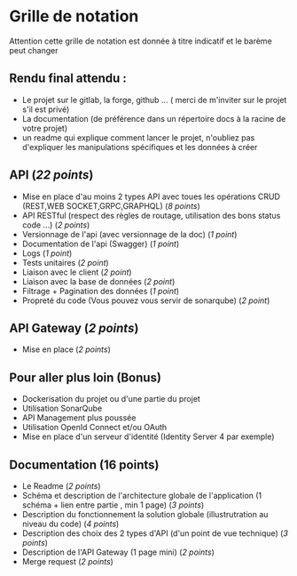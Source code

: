 # Grille de notation 

Attention cette grille de notation est donnée à titre indicatif et le barème peut changer 

## Rendu final attendu :

- Le projet sur le gitlab, la forge, github ... ( merci de m'inviter sur le projet s'il est privé)
- La documentation (de préférence dans un répertoire docs à la racine de votre projet)
- un readme qui explique comment lancer le projet, n'oubliez pas d'expliquer les manipulations spécifiques et les données à créer

## API (*22 points*)

- Mise en place d'au moins 2 types API avec toues les opérations CRUD (REST,WEB SOCKET,GRPC,GRAPHQL) (*8 points*)
- API RESTful (respect des règles de routage, utilisation des bons status code ...) (*2 points*)
- Versionnage de l'api (avec versionnage de la doc) (*1 point*)
- Documentation de l'api (Swagger) (*1 point*)
- Logs (*1 point*)
- Tests unitaires (*2 point*)
- Liaison avec le client (*2 point*)
- Liaison avec la base de données (*2 point*)
- Filtrage + Pagination des données (*1 point*)
- Propreté du code (Vous pouvez vous servir de sonarqube) (*2 point*)

## API Gateway (*2 points*)

- Mise en place (*2 points*)

## Pour aller plus loin (Bonus) 

- Dockerisation du projet ou d'une partie du projet 
- Utilisation SonarQube
- API Management plus poussée 
- Utilisation OpenId Connect et/ou OAuth 
- Mise en place d'un serveur d'identité (Identity Server 4 par exemple) 

## Documentation (16 points)

- Le Readme (*2 points*) 
- Schéma et description de l'architecture globale de l'application (1 schéma + lien entre partie , min 1 page) (*3 points*)
- Description du fonctionnement la solution globale (illustrutration au niveau du code) (*4 points*)
- Description des choix des 2 types d'API (d'un point de vue technique) (*3 points*)
- Description de l'API Gateway (1 page mini) (*2 points*)
- Merge request (*2 points*)